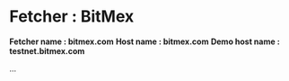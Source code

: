# Fetcher : BitMex #

**Fetcher name : bitmex.com**
**Host name : bitmex.com**
**Demo host name : testnet.bitmex.com**

...
